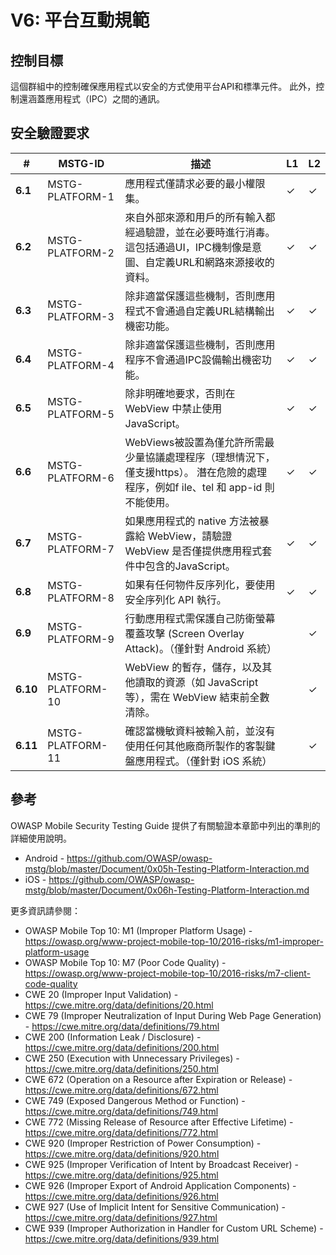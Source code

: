 # V6: 平台互動規範

## 控制目標

這個群組中的控制確保應用程式以安全的方式使用平台API和標準元件。 此外，控制還涵蓋應用程式（IPC）之間的通訊。

## 安全驗證要求

| # | MSTG-ID | 描述 | L1 | L2 |
| -- | -------- | ---------------------- | - | - |
| **6.1** | MSTG-PLATFORM-1 | 應用程式僅請求必要的最小權限集。 | ✓ | ✓ |
| **6.2** | MSTG-PLATFORM-2 | 來自外部來源和用戶的所有輸入都經過驗證，並在必要時進行消毒。 這包括通過UI，IPC機制像是意圖、自定義URL和網路來源接收的資料。 | ✓ | ✓ |
| **6.3** | MSTG-PLATFORM-3 | 除非適當保護這些機制，否則應用程式不會通過自定義URL結構輸出機密功能。 | ✓ | ✓ |
| **6.4** | MSTG-PLATFORM-4 | 除非適當保護這些機制，否則應用程序不會通過IPC設備輸出機密功能。 | ✓ | ✓ |
| **6.5** | MSTG-PLATFORM-5 | 除非明確地要求，否則在 WebView 中禁止使用 JavaScript。 | ✓ | ✓ |
| **6.6** | MSTG-PLATFORM-6 | WebViews被設置為僅允許所需最少量協議處理程序（理想情況下，僅支援https）。 潛在危險的處理程序，例如f ile、tel 和 app-id 則不能使用。 | ✓ | ✓ |
| **6.7** | MSTG-PLATFORM-7 | 如果應用程式的 native 方法被暴露給 WebView，請驗證 WebView 是否僅提供應用程式套件中包含的JavaScript。 | ✓ | ✓ |
| **6.8** | MSTG-PLATFORM-8 | 如果有任何物件反序列化，要使用安全序列化 API 執行。 | ✓ | ✓ |
| **6.9** | MSTG-PLATFORM-9 | 行動應用程式需保護自己防衛螢幕覆蓋攻擊 (Screen Overlay Attack)。（僅針對 Android 系統）|  | ✓ |
| **6.10** | MSTG-PLATFORM-10 | WebView 的暫存，儲存，以及其他讀取的資源（如 JavaScript 等），需在 WebView 結束前全數清除。  |  | ✓ |
| **6.11** | MSTG-PLATFORM-11 | 確認當機敏資料被輸入前，並沒有使用任何其他廠商所製作的客製鍵盤應用程式。（僅針對 iOS 系統）| | ✓ |

## 參考

OWASP Mobile Security Testing Guide 提供了有關驗證本章節中列出的準則的詳細使用說明。

- Android - <https://github.com/OWASP/owasp-mstg/blob/master/Document/0x05h-Testing-Platform-Interaction.md>
- iOS - <https://github.com/OWASP/owasp-mstg/blob/master/Document/0x06h-Testing-Platform-Interaction.md>

更多資訊請參閱：

- OWASP Mobile Top 10: M1 (Improper Platform Usage) - <https://owasp.org/www-project-mobile-top-10/2016-risks/m1-improper-platform-usage>
- OWASP Mobile Top 10: M7 (Poor Code Quality) - <https://owasp.org/www-project-mobile-top-10/2016-risks/m7-client-code-quality>
- CWE 20 (Improper Input Validation) - <https://cwe.mitre.org/data/definitions/20.html>
- CWE 79 (Improper Neutralization of Input During Web Page Generation) - <https://cwe.mitre.org/data/definitions/79.html>
- CWE 200 (Information Leak / Disclosure) - <https://cwe.mitre.org/data/definitions/200.html>
- CWE 250 (Execution with Unnecessary Privileges) - <https://cwe.mitre.org/data/definitions/250.html>
- CWE 672 (Operation on a Resource after Expiration or Release) - <https://cwe.mitre.org/data/definitions/672.html>
- CWE 749 (Exposed Dangerous Method or Function) - <https://cwe.mitre.org/data/definitions/749.html>
- CWE 772 (Missing Release of Resource after Effective Lifetime) - <https://cwe.mitre.org/data/definitions/772.html>
- CWE 920 (Improper Restriction of Power Consumption) - <https://cwe.mitre.org/data/definitions/920.html>
- CWE 925 (Improper Verification of Intent by Broadcast Receiver) - <https://cwe.mitre.org/data/definitions/925.html>
- CWE 926 (Improper Export of Android Application Components) - <https://cwe.mitre.org/data/definitions/926.html>
- CWE 927 (Use of Implicit Intent for Sensitive Communication) - <https://cwe.mitre.org/data/definitions/927.html>
- CWE 939 (Improper Authorization in Handler for Custom URL Scheme) - <https://cwe.mitre.org/data/definitions/939.html>
